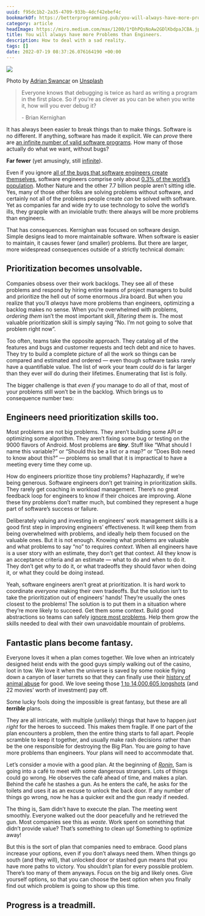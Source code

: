 ```yaml
---
uuid: f95dc1b2-2a35-4709-933b-4dcf42ebef4c
bookmarkOf: https://betterprogramming.pub/you-will-always-have-more-problems-than-engineers-aafff94a4623
category: article
headImage: https://miro.medium.com/max/1200/1*DhPQsNoAw2GDlKbdpaJCBA.jpeg
title: You will always have more Problems than Engineers.
description: How to deal with a sad reality.
tags: []
date: 2022-07-19 08:37:26.076164190 +00:00
---
```


![](https://miro.medium.com/max/1400/1*DhPQsNoAw2GDlKbdpaJCBA.jpeg)

Photo by [Adrian Swancar](https://unsplash.com/@a_d_s_w?utm_source=unsplash&utm_medium=referral&utm_content=creditCopyText) on [Unsplash](https://unsplash.com/s/photos/broken?utm_source=unsplash&utm_medium=referral&utm_content=creditCopyText)

> Everyone knows that debugging is twice as hard as writing a program in the first place. So if you’re as clever as you can be when you write it, how will you ever debug it?
>
> \- Brian Kernighan

It has always been easier to break things than to make things. Software is no different. If anything, software has made it explicit. We can _prove_ there are [an infinite number of valid software programs](https://math.stackexchange.com/questions/204519/is-the-set-of-all-valid-c-programs-countably-infinite). How many of those actually do what we want, without bugs?

**Far fewer** (yet amusingly, still [infinite](https://en.wikipedia.org/wiki/Minification_(programming))).

Even if you ignore [all of the bugs that software engineers create themselves](https://www.mayerdan.com/ruby/2012/11/11/bugs-per-line-of-code-ratio), software engineers comprise only about [0.3% of the world’s population](https://www.future-processing.com/blog/how-many-developers-are-there-in-the-world-in-2019/). Mother Nature and the other 7.7 billion people aren’t sitting idle. Yes, many of those other folks are solving problems without software, and certainly not all of the problems people create _can_ be solved with software. Yet as companies far and wide _try_ to use technology to solve the world’s ills, they grapple with an inviolable truth: there always will be more problems than engineers.

That has consequences. Kernighan was focused on software design. Simple designs lead to more maintainable software. When software is easier to maintain, it causes fewer (and smaller) problems. But there are larger, more widespread consequences outside of a strictly technical domain:

Prioritization becomes unsolvable.
----------------------------------

Companies obsess over their work backlogs. They see all of these problems and respond by hiring entire teams of project managers to build and prioritize the hell out of some enormous Jira board. But when you realize that you’ll _always_ have more problems than engineers, optimizing a backlog makes no sense. When you’re overwhelmed with problems, _ordering them_ isn’t the most important skill, _filtering them_ is. The most valuable prioritization skill is simply saying “No. I’m not going to solve that problem right now”.

Too often, teams take the opposite approach. They catalog all of the features and bugs and customer requests and tech debt and nice to haves. They try to build a complete picture of all the work so things can be compared and estimated and ordered — even though software tasks rarely have a quantifiable value. The list of work your team _could_ do is far larger than they ever _will_ do during their lifetimes. Enumerating that list is folly.

The bigger challenge is that _even if_ you manage to do all of that, most of your problems still won’t be in the backlog. Which brings us to consequence number two:

Engineers need prioritization skills too.
-----------------------------------------

Most problems are not big problems. They aren’t building some API or optimizing some algorithm. They aren’t fixing some bug or testing on the 9000 flavors of Android. Most problems are **_tiny_**. Stuff like “What should I name this variable?” or “Should this be a list or a map?” or “Does Bob need to know about this?” — problems so small that it is impractical to have a meeting every time they come up.

How do engineers prioritize those tiny problems? Haphazardly, if we’re being generous. Software engineers don’t get training in prioritization skills. They rarely get coaching in workload management. There’s no great feedback loop for engineers to know if their choices are improving. Alone these tiny problems don’t matter much, but combined they represent a huge part of software’s success or failure.

Deliberately valuing and investing in engineers’ work management skills is a good first step in improving engineers’ effectiveness. It will keep them from being overwhelmed with problems, and ideally help them focused on the valuable ones. But it is not enough. Knowing what problems are valuable and what problems to say “no” to requires _context_. When all engineers have is a user story with an estimate, they don’t get that context. All they know is an acceptance criteria and an estimate — what to do and when to do it. They don’t get _why_ to do it, or what tradeoffs they should favor when doing it, or what they could be doing instead.

Yeah, software engineers aren’t great at prioritization. It is hard work to coordinate _everyone_ making their own tradeoffs. But the solution isn’t to take the prioritization out of engineers’ hands! They’re usually the ones closest to the problems! The solution is to put them in a situation where they’re more likely to succeed. Get them some context. Build good abstractions so teams can safely [ignore most problems](https://matt-schellhas.medium.com/zooming-out-the-first-challenge-of-a-growing-team-8109a329f5be). Help them grow the skills needed to deal with their own unavoidable mountain of problems.

Fantastic plans become fantasy.
-------------------------------

Everyone loves it when a plan comes together. We love when an intricately designed heist ends with the good guys simply walking out of the casino, loot in tow. We love it when the universe is saved by some rookie flying down a canyon of laser turrets so that they can finally use their [history of animal abuse](https://getyarn.io/yarn-clip/b0c74d07-c55c-4c39-8686-7a229e26d47d) for good. We love seeing those [1 to 14,000,605 longshots](https://www.youtube.com/watch?v=ZCPN9SfdH7c) (and 22 movies’ worth of investment) pay off.

Some lucky fools doing the impossible is great fantasy, but these are all **_terrible_** plans.

They are all intricate, with multiple (unlikely) things that have to happen _just right_ for the heroes to succeed. This makes them fragile. If one part of the plan encounters a problem, then the entire thing starts to fall apart. People scramble to keep it together, and usually make rash decisions rather than be the one responsible for destroying the Big Plan. You are _going_ to have more problems than engineers. Your plans will need to accommodate that.

Let’s consider a movie with a good plan. At the beginning of [_Ronin_](https://en.wikipedia.org/wiki/Ronin_(film)), Sam is going into a café to meet with some dangerous strangers. Lots of things could go wrong. He observes the café ahead of time, and makes a plan. Behind the café he stashes a gun. As he enters the café, he asks for the toilets and uses it as an excuse to unlock the back door. If any number of things go wrong, now he has a quicker exit and the gun ready if needed.

The thing is, Sam didn’t have to execute the plan. The meeting went smoothly. Everyone walked out the door peacefully and he retrieved the gun. Most companies see this as _waste_. Work spent on something that didn’t provide value? That’s something to clean up! Something to optimize away!

But this is the sort of plan that companies need to embrace. Good plans increase your options, even if you don’t always need them. When things go south (and they will), that unlocked door or stashed gun means that you have more paths to victory. You shouldn’t plan for every possible problem. There’s too many of them anyways. Focus on the big and likely ones. Give yourself options, so that you can choose the best option when you finally find out which problem is going to show up this time.

Progress is a treadmill.
---
